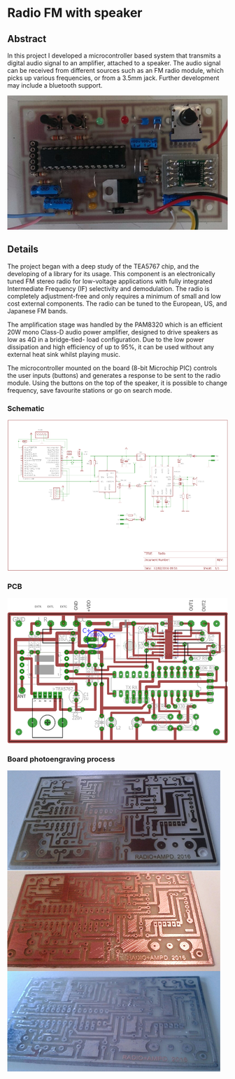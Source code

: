 # Radio FM with speaker

## Abstract

In this project I developed a microcontroller based system that transmits a digital audio signal to an amplifier, attached to a speaker.
The audio signal can be received from different sources such as an FM radio module, which picks up various frequencies, or from a 3.5mm jack. Further development may include a bluetooth support.

![enter image description here](https://github.com/hamzahaddaoui/RadioFM-board/blob/main/Documentation/finalCircuit.png)

## Details

The project began with a deep study of the TEA5767 chip, and the developing of a library for its usage.
This component is an electronically tuned FM stereo radio for low-voltage applications with fully integrated Intermediate Frequency (IF) selectivity and demodulation. The radio is completely adjustment-free and only requires a minimum of small and low cost external components. The radio can be tuned to the European, US, and Japanese FM bands.

The amplification stage was handled by the PAM8320 which is an efficient 20W mono Class-D audio power amplifier, designed to drive speakers as low as 4Ω in a bridge-tied- load configuration. Due to the low power dissipation and high efficiency of up to 95%, it can be used without any external heat sink whilst playing music.

The microcontroller mounted on the board (8-bit Microchip PIC) controls the user inputs (buttons) and  generates a response to be sent to the radio module. Using the buttons on the top of the speaker, it is possible to change frequency, save favourite stations or go on search mode.

### Schematic 
![enter image description here](https://github.com/hamzahaddaoui/RadioFM-board/blob/main/Documentation/schematic.png)

### PCB
![enter image description here](https://github.com/hamzahaddaoui/RadioFM-board/blob/main/Documentation/pcb.png)

### Board photoengraving process
![enter image description here](https://github.com/hamzahaddaoui/RadioFM-board/blob/main/Documentation/Board.png)
